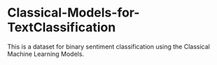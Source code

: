 # Classical-Models-for-TextClassification

This is a dataset for binary sentiment classification using the Classical Machine Learning Models.
